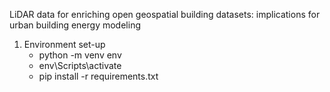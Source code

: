LiDAR data for enriching open geospatial building datasets:  implications for urban building energy modeling

1. Environment set-up
    - python -m venv env  
    - env\Scripts\activate
    - pip install -r requirements.txt
